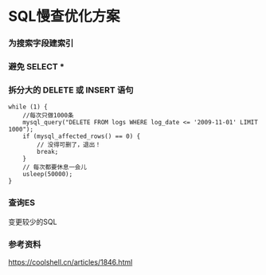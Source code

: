 # SQL慢查优化方案

### 为搜索字段建索引



### 避免 SELECT *



###  拆分大的 DELETE 或 INSERT 语句

```
while (1) {
    //每次只做1000条
    mysql_query("DELETE FROM logs WHERE log_date <= '2009-11-01' LIMIT 1000");
    if (mysql_affected_rows() == 0) {
        // 没得可删了，退出！
        break;
    }
    // 每次都要休息一会儿
    usleep(50000);
}
```



### 查询ES

变更较少的SQL



### 参考资料

https://coolshell.cn/articles/1846.html